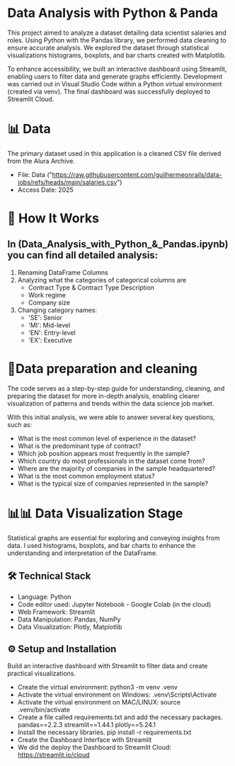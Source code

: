 # Data Analysis with Python & Panda

This project aimed to analyze a dataset detailing data scientist salaries and roles. 
Using Python with the Pandas library, we performed data cleaning to ensure accurate analysis. 
We explored the dataset through statistical visualizations histograms, boxplots, and bar charts created with Matplotlib.

To enhance accessibility, we built an interactive dashboard using Streamlit, enabling users to filter data and generate graphs efficiently. 
Development was carried out in Visual Studio Code within a Python virtual environment (created via venv). 
The final dashboard was successfully deployed to Streamlit Cloud.

# 📊 Data 
The primary dataset used in this application is a cleaned CSV file derived from the Alura Archive.

- File: Data ("https://raw.githubusercontent.com/guilhermeonrails/data-jobs/refs/heads/main/salaries.csv")
- Access Date: 2025

# 🔬 How It Works
## In (Data_Analysis_with_Python_&_Pandas.ipynb) you can find all detailed analysis:

1. Renaming DataFrame Columns
2. Analyzing what the categories of categorical columns are
   - Contract Type & Contract Type Description
   - Work regime
   - Company size
3. Changing category names:
   - 'SE': Senior
   - 'MI': Mid-level
   - 'EN': Entry-level
   - 'EX': Executive

# 🚀Data preparation and cleaning
The code serves as a step-by-step guide for understanding, cleaning, and preparing the dataset for more in-depth analysis, enabling clearer visualization of patterns and trends within the data science job market.

With this initial analysis, we were able to answer several key questions, such as:
- What is the most common level of experience in the dataset?
- What is the predominant type of contract?
- Which job position appears most frequently in the sample?
- Which country do most professionals in the dataset come from?
- Where are the majority of companies in the sample headquartered?
- What is the most common employment status?
- What is the typical size of companies represented in the sample?

# 📊📊 Data Visualization Stage
Statistical graphs are essential for exploring and conveying insights from data. I used histograms, boxplots, and bar charts to enhance the understanding and interpretation of the DataFrame.

## 🛠️  Technical Stack
- Language: Python
- Code editor used: Jupyter Notebook - Google Colab (in the cloud)
- Web Framework: Streamlit
- Data Manipulation: Pandas, NumPy
- Data Visualization: Plotly, Matplotlib

## ⚙️ Setup and Installation

Build an interactive dashboard with Streamlit to filter data and create practical visualizations.

- Create the virtual environment: python3 -m venv .venv
- Activate the virtual environment on Windows: .venv\Scripts\Activate
- Activate the virtual environment on MAC/LINUX: source .venv/bin/activate
- Create a file called requirements.txt and add the necessary packages. pandas==2.2.3 streamlit==1.44.1 plotly==5.24.1
- Install the necessary libraries. pip install -r requirements.txt
- Create the Dashboard Interface with Streamlit
- We did the deploy the Dashboard to Streamlit Cloud: https://streamlit.io/cloud
